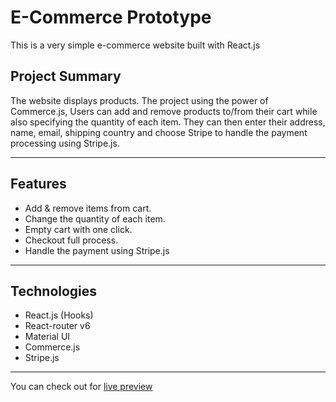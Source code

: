 # E-Commerce Prototype
This is a very simple e-commerce website built with React.js

## Project Summary
The website displays products. The project using the power of Commerce.js, Users can add and remove products to/from their cart while also specifying the quantity of each item. They can then enter their address, name, email, shipping country and choose Stripe to handle the payment processing using Stripe.js.

---
## Features
- Add & remove items from cart.
- Change the quantity of each item.
- Empty cart with one click.
- Checkout full process.
- Handle the payment using Stripe.js


---
## Technologies
- React.js (Hooks)
- React-router v6
- Material UI
- Commerce.js
- Stripe.js

---
You can check out for [live preview](https://commerce-prototype.netlify.app/)
